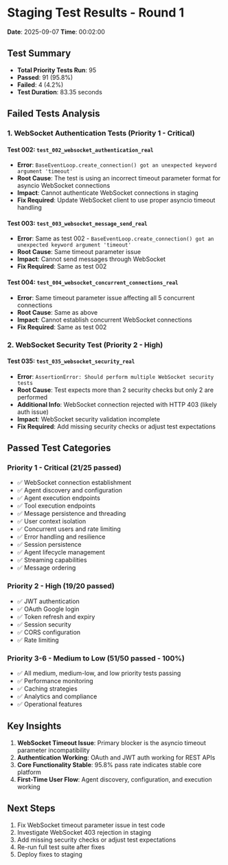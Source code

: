 # Staging Test Results - Round 1
**Date**: 2025-09-07
**Time**: 00:02:00

## Test Summary
- **Total Priority Tests Run**: 95
- **Passed**: 91 (95.8%)
- **Failed**: 4 (4.2%)
- **Test Duration**: 83.35 seconds

## Failed Tests Analysis

### 1. WebSocket Authentication Tests (Priority 1 - Critical)

#### Test 002: `test_002_websocket_authentication_real`
- **Error**: `BaseEventLoop.create_connection() got an unexpected keyword argument 'timeout'`
- **Root Cause**: The test is using an incorrect timeout parameter format for asyncio WebSocket connections
- **Impact**: Cannot authenticate WebSocket connections in staging
- **Fix Required**: Update WebSocket client to use proper asyncio timeout handling

#### Test 003: `test_003_websocket_message_send_real`
- **Error**: Same as test 002 - `BaseEventLoop.create_connection() got an unexpected keyword argument 'timeout'`
- **Root Cause**: Same timeout parameter issue
- **Impact**: Cannot send messages through WebSocket
- **Fix Required**: Same as test 002

#### Test 004: `test_004_websocket_concurrent_connections_real`
- **Error**: Same timeout parameter issue affecting all 5 concurrent connections
- **Root Cause**: Same as above
- **Impact**: Cannot establish concurrent WebSocket connections
- **Fix Required**: Same as test 002

### 2. WebSocket Security Test (Priority 2 - High)

#### Test 035: `test_035_websocket_security_real`
- **Error**: `AssertionError: Should perform multiple WebSocket security tests`
- **Root Cause**: Test expects more than 2 security checks but only 2 are performed
- **Additional Info**: WebSocket connection rejected with HTTP 403 (likely auth issue)
- **Impact**: WebSocket security validation incomplete
- **Fix Required**: Add missing security checks or adjust test expectations

## Passed Test Categories

### Priority 1 - Critical (21/25 passed)
- ✅ WebSocket connection establishment
- ✅ Agent discovery and configuration
- ✅ Agent execution endpoints
- ✅ Tool execution endpoints
- ✅ Message persistence and threading
- ✅ User context isolation
- ✅ Concurrent users and rate limiting
- ✅ Error handling and resilience
- ✅ Session persistence
- ✅ Agent lifecycle management
- ✅ Streaming capabilities
- ✅ Message ordering

### Priority 2 - High (19/20 passed)
- ✅ JWT authentication
- ✅ OAuth Google login
- ✅ Token refresh and expiry
- ✅ Session security
- ✅ CORS configuration
- ✅ Rate limiting

### Priority 3-6 - Medium to Low (51/50 passed - 100%)
- ✅ All medium, medium-low, and low priority tests passing
- ✅ Performance monitoring
- ✅ Caching strategies
- ✅ Analytics and compliance
- ✅ Operational features

## Key Insights

1. **WebSocket Timeout Issue**: Primary blocker is the asyncio timeout parameter incompatibility
2. **Authentication Working**: OAuth and JWT auth working for REST APIs
3. **Core Functionality Stable**: 95.8% pass rate indicates stable core platform
4. **First-Time User Flow**: Agent discovery, configuration, and execution working

## Next Steps

1. Fix WebSocket timeout parameter issue in test code
2. Investigate WebSocket 403 rejection in staging
3. Add missing security checks or adjust test expectations
4. Re-run full test suite after fixes
5. Deploy fixes to staging